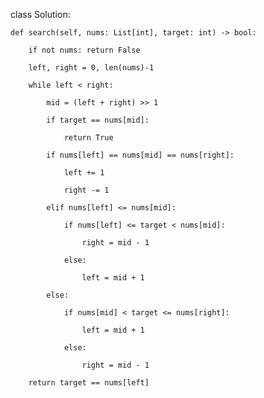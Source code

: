 class Solution:

    def search(self, nums: List[int], target: int) -> bool:

        if not nums: return False

        left, right = 0, len(nums)-1

        while left < right:

            mid = (left + right) >> 1

            if target == nums[mid]:

                return True

            if nums[left] == nums[mid] == nums[right]:

                left += 1

                right -= 1

            elif nums[left] <= nums[mid]:

                if nums[left] <= target < nums[mid]:

                    right = mid - 1

                else:

                    left = mid + 1

            else:

                if nums[mid] < target <= nums[right]:

                    left = mid + 1

                else:

                    right = mid - 1

        return target == nums[left]


